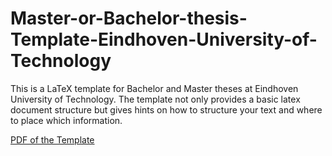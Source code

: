 # Master-or-Bachelor-thesis-Template-Eindhoven-University-of-Technology
This is a LaTeX template for Bachelor and Master theses at Eindhoven University of Technology. The template not only provides a basic latex document structure but gives hints on how to structure your text and where to place which information.

[PDF of the Template](https://github.com/dfahland/Master-or-Bachelor-thesis-Template-Eindhoven-University-of-Technology/releases/download/2020-10/Master_or_Bachelor_thesis_Template_Eindhoven_University_of_Technology.pdf)
